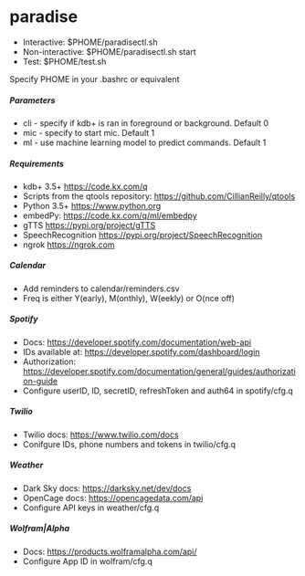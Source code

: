 # paradise
* Interactive:		$PHOME/paradisectl.sh
* Non-interactive:	$PHOME/paradisectl.sh start
* Test:			$PHOME/test.sh

Specify PHOME in your .bashrc or equivalent

##### Parameters
* cli - specify if kdb+ is ran in foreground or background. Default 0
* mic - specify to start mic. Default 1
* ml - use machine learning model to predict commands. Default 1

##### Requirements
* kdb+ 3.5+ https://code.kx.com/q
* Scripts from the qtools repository: https://github.com/CillianReilly/qtools 
* Python 3.5+ https://www.python.org
* embedPy: https://code.kx.com/q/ml/embedpy
* gTTS https://pypi.org/project/gTTS
* SpeechRecognition https://pypi.org/project/SpeechRecognition
* ngrok https://ngrok.com 
##### Calendar
* Add reminders to calendar/reminders.csv
* Freq is either Y(early), M(onthly), W(eekly) or O(nce off)
##### Spotify
* Docs: https://developer.spotify.com/documentation/web-api
* IDs available at: https://developer.spotify.com/dashboard/login
* Authorization: https://developer.spotify.com/documentation/general/guides/authorization-guide
* Configure userID, ID, secretID, refreshToken and auth64 in spotify/cfg.q
##### Twilio
* Twilio docs: https://www.twilio.com/docs
* Conifgure IDs, phone numbers and tokens in twilio/cfg.q
##### Weather
* Dark Sky docs: https://darksky.net/dev/docs
* OpenCage docs: https://opencagedata.com/api
* Configure API keys in weather/cfg.q
##### Wolfram|Alpha
* Docs: https://products.wolframalpha.com/api/
* Configure App ID in wolfram/cfg.q
